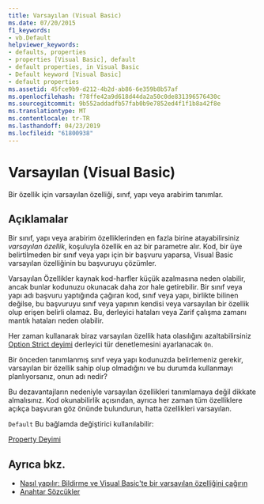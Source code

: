 ```yaml
---
title: Varsayılan (Visual Basic)
ms.date: 07/20/2015
f1_keywords:
- vb.Default
helpviewer_keywords:
- defaults, properties
- properties [Visual Basic], default
- default properties, in Visual Basic
- Default keyword [Visual Basic]
- default properties
ms.assetid: 45fce9b9-d212-4b2d-ab86-6e359b8b57af
ms.openlocfilehash: f78ffe42a9d618d44da2a50c0de831396576430c
ms.sourcegitcommit: 9b552addadfb57fab0b9e7852ed4f1f1b8a42f8e
ms.translationtype: MT
ms.contentlocale: tr-TR
ms.lasthandoff: 04/23/2019
ms.locfileid: "61800938"
---
```

# <a name="default-visual-basic"></a>Varsayılan (Visual Basic)
Bir özellik için varsayılan özelliği, sınıf, yapı veya arabirim tanımlar.  
  
## <a name="remarks"></a>Açıklamalar  
 Bir sınıf, yapı veya arabirim özelliklerinden en fazla birine atayabilirsiniz *varsayılan özellik*, koşuluyla özellik en az bir parametre alır. Kod, bir üye belirtilmeden bir sınıf veya yapı için bir başvuru yaparsa, Visual Basic varsayılan özelliğinin bu başvuruyu çözümler.  
  
 Varsayılan Özellikler kaynak kod-harfler küçük azalmasına neden olabilir, ancak bunlar kodunuzu okunacak daha zor hale getirebilir. Bir sınıf veya yapı adı başvuru yaptığında çağıran kod, sınıf veya yapı, birlikte bilinen değilse, bu başvuruyu sınıf veya yapının kendisi veya varsayılan bir özellik olup erişen belirli olamaz. Bu, derleyici hataları veya Zarif çalışma zamanı mantık hataları neden olabilir.  
  
 Her zaman kullanarak biraz varsayılan özellik hata olasılığını azaltabilirsiniz [Option Strict deyimi](../../../visual-basic/language-reference/statements/option-strict-statement.md) derleyici tür denetlemesini ayarlanacak `On`.  
  
 Bir önceden tanımlanmış sınıf veya yapı kodunuzda belirlemeniz gerekir, varsayılan bir özellik sahip olup olmadığını ve bu durumda kullanmayı planlıyorsanız, onun adı nedir?  
  
 Bu dezavantajların nedeniyle varsayılan özellikleri tanımlamaya değil dikkate almalısınız. Kod okunabilirlik açısından, ayrıca her zaman tüm özelliklere açıkça başvuran göz önünde bulundurun, hatta özellikleri varsayılan.  
  
 `Default` Bu bağlamda değiştirici kullanılabilir:  
  
 [Property Deyimi](../../../visual-basic/language-reference/statements/property-statement.md)  
  
## <a name="see-also"></a>Ayrıca bkz.

- [Nasıl yapılır: Bildirme ve Visual Basic'te bir varsayılan özelliğini çağırın](../../../visual-basic/programming-guide/language-features/procedures/how-to-declare-and-call-a-default-property.md)
- [Anahtar Sözcükler](../../../visual-basic/language-reference/keywords/index.md)
